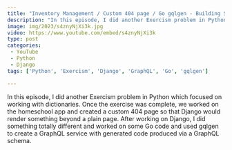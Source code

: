 ```yaml
---
title: "Inventory Management / Custom 404 page / Go gqlgen - Building SaaS #154"
description: "In this episode, I did another Exercism problem in Python which focused on working with dictionaries. Once the exercise was complete, we worked on the homeschool app and created a custom 404 page so that Django would render something beyond a plain page. After working on Django, I did something totally different and worked on some Go code and used gqlgen to create a GraphQL service with generated code produced via a GraphQL schema."
image: img/2023/s4znyNjXi3k.jpg
video: https://www.youtube.com/embed/s4znyNjXi3k
type: post
categories:
 - YouTube
 - Python
 - Django
tags: ['Python', 'Exercism', 'Django', 'GraphQL', 'Go', 'gqlgen']

---
```


In this episode, I did another Exercism problem in Python which focused on working with dictionaries. Once the exercise was complete, we worked on the homeschool app and created a custom 404 page so that Django would render something beyond a plain page. After working on Django, I did something totally different and worked on some Go code and used gqlgen to create a GraphQL service with generated code produced via a GraphQL schema.
